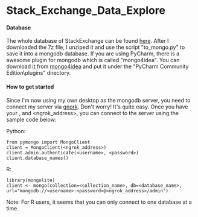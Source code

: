 # Stack_Exchange_Data_Explore

#### Database 
The whole database of StackExchange can be found <a href="https://archive.org/details/stackexchange">here</a>. 
After I downloaded the 7z file, I unziped it and use the script "to_mongo.py" to save it into a mongodb database. 
If you are using PyCharm, there is a awesome plugin for mongodb which is called "mongo4idea". 
You can download <a href="https://github.com/dboissier/mongo4idea/raw/master/snapshot/mongo4idea-0.8.0-idea2016-distribution.zip">it</a> 
from <a href="https://github.com/dboissier/mongo4idea">mongo4idea</a> and put it under the "PyCharm Community Edition\plugins" directory.


#### How to get started  
Since I'm now using my own desktop as the mongodb server, you need to connect my server via <a href="https://ngrok.com/">gnork</a>. Don't worry! It's quite easy. 
Once you have your <username>, <password> and <ngrok_address>, you can connect to the server using the sample code below:  

Python:  
~~~~
from pymongo import MongoClient
client = MongoClient(<ngrok_address>)
client.admin.authenticate(<username>, <password>)
client.database_names()
~~~~

R:  
~~~~
library(mongolite)
client <- mongo(collection=<collection_name>, db=<database_name>, url="mongodb://<username>:<password>@<ngrok_address>/admin")
~~~~

Note: For R users, it seems that you can only connect to one database at a time. 